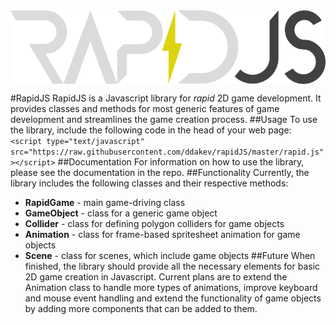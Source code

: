 <img align="center" src="https://github.com/ddakev/rapidJS/blob/master/graphics/logo.png" alt="rapidJS">

#RapidJS
RapidJS is a Javascript library for _rapid_ 2D game development. It provides classes and methods for most generic features of game development and streamlines the game creation process.
##Usage
To use the library, include the following code in the head of your web page:  
`<script type="text/javascript" src="https://raw.githubusercontent.com/ddakev/rapidJS/master/rapid.js"></script>`
##Documentation
For information on how to use the library, please see the documentation in the repo.
##Functionality
Currently, the library includes the following classes and their respective methods:
- **RapidGame** - main game-driving class
- **GameObject** - class for a generic game object
- **Collider** - class for defining polygon colliders for game objects
- **Animation** - class for frame-based spritesheet animation for game objects
- **Scene** - class for scenes, which include game objects
##Future
When finished, the library should provide all the necessary elements for basic 2D game creation in Javascript. Current plans are to extend the Animation class to handle more types of animations, improve keyboard and mouse event handling and extend the functionality of game objects by adding more components that can be added to them.
